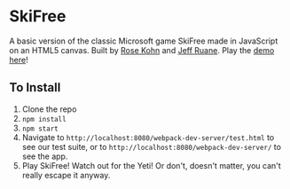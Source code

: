 # SkiFree

A basic version of the classic Microsoft game SkiFree made in JavaScript on an HTML5 canvas. Built by [Rose Kohn](https://github.com/roseak) and [Jeff Ruane](https://github.com/jbrr). Play the [demo here](https://jbrr.github.io/ski-free)!

## To Install
1. Clone the repo
2. `npm install`
3. `npm start`
4. Navigate to `http://localhost:8080/webpack-dev-server/test.html` to see our test suite, or to `http://localhost:8080/webpack-dev-server/` to see the app.
5. Play SkiFree! Watch out for the Yeti! Or don't, doesn't matter, you can't really escape it anyway.
